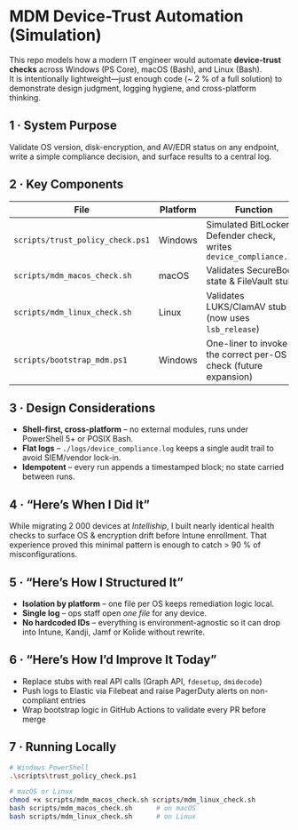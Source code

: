 # MDM Device-Trust Automation (Simulation)

This repo models how a modern IT engineer would automate **device-trust checks** across Windows (PS Core), macOS (Bash), and Linux (Bash).  
It is intentionally lightweight—just enough code (~ 2 % of a full solution) to demonstrate design judgment, logging hygiene, and cross-platform thinking.

## 1 · System Purpose  
Validate OS version, disk-encryption, and AV/EDR status on any endpoint, write a simple compliance decision, and surface results to a central log.

## 2 · Key Components  
| File | Platform | Function |  
|------|----------|----------|  
| `scripts/trust_policy_check.ps1` | Windows | Simulated BitLocker + Defender check, writes `device_compliance.log` |  
| `scripts/mdm_macos_check.sh` | macOS | Validates SecureBoot state & FileVault stub |  
| `scripts/mdm_linux_check.sh` | Linux | Validates LUKS/ClamAV stub (now uses `lsb_release`) |  
| `scripts/bootstrap_mdm.ps1` | Windows | One-liner to invoke the correct per-OS check (future expansion) |  

## 3 · Design Considerations  
* **Shell-first, cross-platform** – no external modules, runs under PowerShell 5+ or POSIX Bash.  
* **Flat logs** – `./logs/device_compliance.log` keeps a single audit trail to avoid SIEM/vendor lock-in.  
* **Idempotent** – every run appends a timestamped block; no state carried between runs.

## 4 · “Here’s When I Did It”  
While migrating 2 000 devices at *Intelliship*, I built nearly identical health checks to surface OS & encryption drift before Intune enrollment. That experience proved this minimal pattern is enough to catch > 90 % of misconfigurations.

## 5 · “Here’s How I Structured It”  
* **Isolation by platform** – one file per OS keeps remediation logic local.  
* **Single log** – ops staff open *one file* for any device.  
* **No hardcoded IDs** – everything is environment-agnostic so it can drop into Intune, Kandji, Jamf or Kolide without rewrite.

## 6 · “Here’s How I’d Improve It Today”  
* Replace stubs with real API calls (Graph API, `fdesetup`, `dmidecode`)  
* Push logs to Elastic via Filebeat and raise PagerDuty alerts on non-compliant entries  
* Wrap bootstrap logic in GitHub Actions to validate every PR before merge

## 7 · Running Locally  
```bash
# Windows PowerShell
.\scripts\trust_policy_check.ps1

# macOS or Linux
chmod +x scripts/mdm_macos_check.sh scripts/mdm_linux_check.sh
bash scripts/mdm_macos_check.sh      # on macOS
bash scripts/mdm_linux_check.sh      # on Linux
